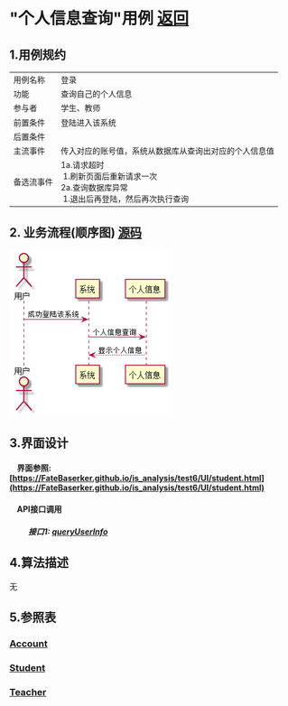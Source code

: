 # "个人信息查询"用例 <a href="https://github.com/FateBerserker/is_analysis/tree/master/test6">返回</a>
## 1.用例规约
<table cellspacing="0" style="width:900px;">
<tr>
	<td>用例名称</td>
	<td>登录</td>	
</tr>
<tr>
	<td>功能</td>
	<td>查询自己的个人信息</td>	
</tr>
<tr>
	<td>参与者</td>
	<td>学生、教师</td>	
</tr>
<tr>
	<td>前置条件</td>
	<td>登陆进入该系统</td>	
</tr>
<tr>
	<td>后置条件</td>
	<td></td>	
</tr>
<tr>
	<td>主流事件</td>
	<td>传入对应的账号值，系统从数据库从查询出对应的个人信息值
	</td>	
</tr>
<tr>
	<td>备选流事件</td>
	<td>
		1a.请求超时 <br> 
		 &nbsp;1.刷新页面后重新请求一次 <br>
		2a.查询数据库异常<br>
		 &nbsp;1.退出后再登陆，然后再次执行查询 <br>
	</td>	
</tr>
	
</table>		


## 2. 业务流程(顺序图)  <a href="../src/queryUserInfo.puml">源码</a>

<img src="../images/queryUserInfo.png"/>


## 3.界面设计
#### &nbsp;&nbsp;&nbsp;&nbsp;界面参照:[https://FateBaserker.github.io/is_analysis/test6/UI/student.html](https://FateBaserker.github.io/is_analysis/test6/UI/student.html)
#### &nbsp;&nbsp;&nbsp;&nbsp;API接口调用
##### &nbsp;&nbsp;&nbsp;&nbsp;&nbsp;&nbsp;&nbsp;&nbsp;&nbsp;&nbsp;接口1: <a href="../接口/queryUserInfo.md">queryUserInfo</a>

## 4.算法描述
无

## 5.参照表
### <a href="../数据库表设计.md#account">Account</a>
### <a href="../数据库表设计.md#student">Student</a>
### <a href="../数据库表设计.md#teacher">Teacher</a>

